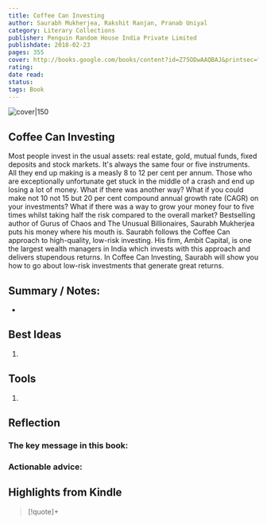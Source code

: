 ```yaml
---
title: Coffee Can Investing 
author: Saurabh Mukherjea, Rakshit Ranjan, Pranab Uniyal 
category: Literary Collections
publisher: Penguin Random House India Private Limited 
publishdate: 2018-02-23 
pages: 355 
cover: http://books.google.com/books/content?id=Z75ODwAAQBAJ&printsec=frontcover&img=1&zoom=1&edge=curl&source=gbs_api 
rating: 
date read: 
status:
tags: Book
---
```


![cover|150](http://books.google.com/books/content?id=Z75ODwAAQBAJ&printsec=frontcover&img=1&zoom=1&edge=curl&source=gbs_api.md)

## Coffee Can Investing
Most people invest in the usual assets: real estate, gold, mutual funds, fixed deposits and stock markets. It's always the same four or five instruments. All they end up making is a measly 8 to 12 per cent per annum. Those who are exceptionally unfortunate get stuck in the middle of a crash and end up losing a lot of money. What if there was another way? What if you could make not 10 not 15 but 20 per cent compound annual growth rate (CAGR) on your investments? What if there was a way to grow your money four to five times whilst taking half the risk compared to the overall market? Bestselling author of Gurus of Chaos and The Unusual Billionaires, Saurabh Mukherjea puts his money where his mouth is. Saurabh follows the Coffee Can approach to high-quality, low-risk investing. His firm, Ambit Capital, is one the largest wealth managers in India which invests with this approach and delivers stupendous returns. In Coffee Can Investing, Saurabh will show you how to go about low-risk investments that generate great returns.
## Summary / Notes:
- 

## Best Ideas
1. 
## Tools
1. 

## Reflection
### The key message in this book:

### Actionable advice:

## Highlights from Kindle

>[!quote]+ 
>